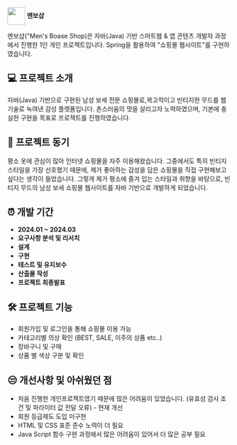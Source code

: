 <img src="https://github.com/user-attachments/assets/6574b706-e40c-4cc9-9e68-00c9cf998d80" width="40px" height="40px" style="vertical-align: middle;"/> <span style="font-weight: bold;">멘보샵</span>

멘보샵("Men's Boase Shop)은 자바(Java) 기반 스마트웹 & 앱 콘텐츠 개발자 과정에서 진행한 1인 개인 프로젝트입니다. Spring을 활용하여 "쇼핑몰 웹사이트"를 구현하였습니다.

## 💻 프로젝트 소개

자바(Java) 기반으로 구현된 남성 보세 전문 쇼핑몰로,복고적이고 빈티지한 무드를 웹 기술로 녹여낸 감성 플랫폼입니다.
촌스러움의 멋을 살리고자 노력하였으며, 기본에 충실한 구현을 목표로 프로젝트를 진행하였습니다.

## 🤔 프로젝트 동기

평소 옷에 관심이 많아 인터넷 쇼핑몰을 자주 이용해왔습니다. 그중에서도 특히 빈티지 스타일을 가장 선호했기 때문에,
제가 좋아하는 감성을 담은 쇼핑몰을 직접 구현해보고 싶다는 생각이 들었습니다.
그렇게 제가 평소에 즐겨 입는 스타일과 취향을 바탕으로, 빈티지 무드의 남성 보세 쇼핑몰 웹사이트를 자바 기반으로 개발하게 되었습니다.


## ⏰ 개발 기간

- **2024.01 ~ 2024.03**
- **요구사항 분석 및 리서치**
- **설계**
- **구현**
- **테스트 및 유지보수**
- **산출물 작성**
- **프로젝트 최종발표**

## 🛠️ 프로젝트 기능

- 회원가입 및 로그인을 통해 쇼핑몰 이용 가능
- 카테고리별 의상 확인 (BEST, SALE, 이주의 상품 etc..)
- 장바구니 및 구매
- 상품 별 색상 구분 및 확인

## 😒 개선사항 및 아쉬웠던 점
- 처음 진행한 개인프로젝트였기 때문에 많은 어려움이 있었습니다. (유효성 검사 조건 및 파라미터 값 전달 오류) - 현재 개선
- 회원 등급제도 도입 미구현
- HTML 및 CSS 표준 준수 노력이 더 필요
- Java Script 함수 구현 과정에서 많은 어려움이 있어서 더 많은 공부 필요
